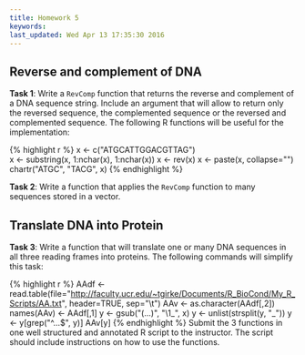 ```yaml
---
title: Homework 5
keywords: 
last_updated: Wed Apr 13 17:35:30 2016
---
```


## Reverse and complement of DNA

__Task 1__: Write a `RevComp` function that returns the reverse and complement of a DNA sequence string. Include an argument that will allow to return only the reversed sequence, the complemented sequence or the reversed and complemented sequence. The following R functions will be useful for the implementation: 


{% highlight r %}
x <- c("ATGCATTGGACGTTAG")  
x <- substring(x, 1:nchar(x), 1:nchar(x)) 
x <- rev(x) 
x <- paste(x, collapse="")
chartr("ATGC", "TACG", x) 
{% endhighlight %}

__Task 2__: Write a function that applies the `RevComp` function to many sequences stored in a vector.

## Translate DNA into Protein

__Task 3__: Write a function that will translate one or many DNA sequences in all three reading frames into proteins. The following commands will simplify this task:


{% highlight r %}
AAdf <- read.table(file="http://faculty.ucr.edu/~tgirke/Documents/R_BioCond/My_R_Scripts/AA.txt", header=TRUE, sep="\t") 
AAv <- as.character(AAdf[,2]) 
names(AAv) <- AAdf[,1] 
y <- gsub("(...)", "\\1_", x) 
y <- unlist(strsplit(y, "_")) 
y <- y[grep("^...\$", y)] 
AAv[y] 
{% endhighlight %}
Submit the 3 functions in one well structured and annotated R script to the instructor. The script should include instructions on how to use the functions.


